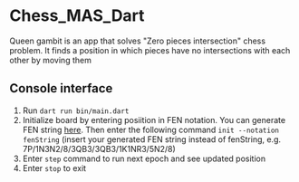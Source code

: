 # Chess_MAS_Dart

Queen gambit is an app that solves "Zero pieces intersection" chess problem. It finds a position in which pieces have no intersections with each other by moving them

## Console interface

1. Run `dart run bin/main.dart`
2. Initialize board by entering posiition in FEN notation. You can generate FEN string [here](http://www.netreal.de/Forsyth-Edwards-Notation/index.php). Then enter the following command `init --notation fenString` (insert your generated FEN string instead of fenString, e.g. 7P/1N3N2/8/3QB3/3QB3/1K1NR3/5N2/8)
3. Enter `step` command to run next epoch and see updated position
4. Enter `stop` to exit

